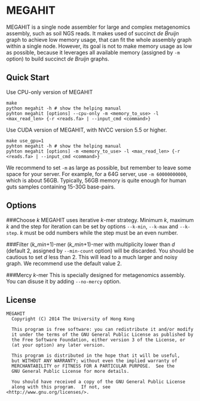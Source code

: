 MEGAHIT
=========

MEGAHIT is a single node assembler for large and complex metagenomics assembly, such as soil NGS reads. It makes used of succinct *de Bruijn* graph to achieve low memory usage, that can fit the whole assembly graph within a single node. However, its goal is not to make memory usage as low as possible, because it leverages all available memory (assigned by `-m` option) to build succinct *de Bruijn* graphs.

Quick Start
----------------
Use CPU-only version of MEGAHIT

```
make
python megahit -h # show the helping manual
pyhton megahit [options] --cpu-only -m <memory_to_use> -l <max_read_len> {-r <reads.fa> | --input_cmd <command>}
```

Use CUDA version of MEGAHIT, with NVCC version 5.5 or higher.

```
make use_gpu=1
pyhton megahit -h # show the helping manual
pyhton megahit [options] -m <memory_to_use> -l <max_read_len> {-r <reads.fa> | --input_cmd <command>}
```

We recommend to set `-m` as large as possible, but remember to leave some space for your server. For example, for a 64G server, use `-m 60000000000`, which is about 56GB. Typically, 56GB memory is quite enough for human guts samples containing 15-30G base-pairs.

Options
------------------------
###Choose *k*
MEGAHIT uses iterative *k*-mer strategy. Minimum *k*, maximum *k* and the step for iteration can be set by options `--k-min`, `--k-max` and `--k-step`. *k* must be odd numbers while the step must be an even number.

###Filter (*k_min*+1)-mer
(*k_min*+1)-mer with multiplicity lower than *d* (default 2, assigned by `--min-count` option) will be discarded. You should be cautious to set *d* less than 2. This will lead to a much larger and noisy graph. We recommend use the default value 2.

###Mercy *k*-mer
This is specially designed for metagenomics assembly. You can disuse it by adding `--no-mercy` option.

License
------------------------

```
MEGAHIT
  Copyright (C) 2014 The University of Hong Kong

  This program is free software: you can redistribute it and/or modify
  it under the terms of the GNU General Public License as published by
  the Free Software Foundation, either version 3 of the License, or
  (at your option) any later version.

  This program is distributed in the hope that it will be useful,
  but WITHOUT ANY WARRANTY; without even the implied warranty of
  MERCHANTABILITY or FITNESS FOR A PARTICULAR PURPOSE.  See the
  GNU General Public License for more details.

  You should have received a copy of the GNU General Public License
  along with this program.  If not, see <http://www.gnu.org/licenses/>.
```
